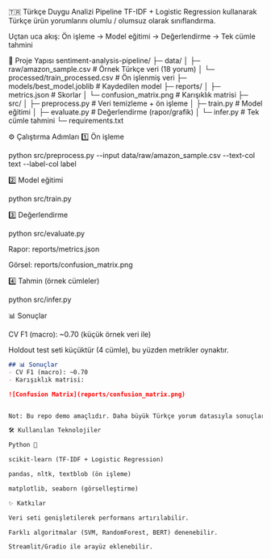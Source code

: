 🇹🇷 Türkçe Duygu Analizi Pipeline
TF-IDF + Logistic Regression kullanarak Türkçe ürün yorumlarını olumlu / olumsuz olarak sınıflandırma.

Uçtan uca akış:
Ön işleme → Model eğitimi → Değerlendirme → Tek cümle tahmini

📂 Proje Yapısı
sentiment-analysis-pipeline/ ├─ data/ │ ├─ raw/amazon_sample.csv # Örnek Türkçe veri (18 yorum) │ └─ processed/train_processed.csv # Ön işlenmiş veri ├─ models/best_model.joblib # Kaydedilen model ├─ reports/ │ ├─ metrics.json # Skorlar │ └─ confusion_matrix.png # Karışıklık matrisi ├─ src/ │ ├─ preprocess.py # Veri temizleme + ön işleme │ ├─ train.py # Model eğitimi │ ├─ evaluate.py # Değerlendirme (rapor/grafik) │ └─ infer.py # Tek cümle tahmini └─ requirements.txt

⚙️ Çalıştırma Adımları
1️⃣ Ön işleme

python src/preprocess.py --input data/raw/amazon_sample.csv --text-col text --label-col label


2️⃣ Model eğitimi

python src/train.py


3️⃣ Değerlendirme

python src/evaluate.py


Rapor: reports/metrics.json

Görsel: reports/confusion_matrix.png

4️⃣ Tahmin (örnek cümleler)

python src/infer.py

📊 Sonuçlar

CV F1 (macro): ~0.70 (küçük örnek veri ile)

Holdout test seti küçüktür (4 cümle), bu yüzden metrikler oynaktır.
```markdown
## 📊 Sonuçlar
- CV F1 (macro): ~0.70
- Karışıklık matrisi:

![Confusion Matrix](reports/confusion_matrix.png)


Not: Bu repo demo amaçlıdır. Daha büyük Türkçe yorum datasıyla sonuçlar ciddi şekilde iyileşir.

🛠️ Kullanılan Teknolojiler

Python 🐍

scikit-learn (TF-IDF + Logistic Regression)

pandas, nltk, textblob (ön işleme)

matplotlib, seaborn (görselleştirme)

✨ Katkılar

Veri seti genişletilerek performans artırılabilir.

Farklı algoritmalar (SVM, RandomForest, BERT) denenebilir.

Streamlit/Gradio ile arayüz eklenebilir.